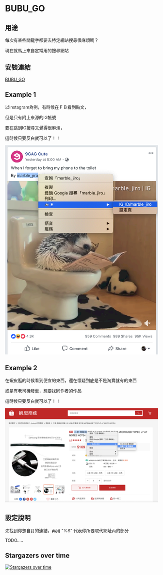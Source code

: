 # BUBU_GO

## 用途
每次有某些關鍵字都要去特定網站搜尋很麻煩嗎？

現在就馬上來自定常用的搜尋網站

## 安裝連結
[BUBU_GO](https://goo.gl/7xE2WM)

## Example 1
以instagram為例，有時候在ＦＢ看到貼文，

但是只有附上來源的IG帳號

要在跳到IG搜尋又覺得很麻煩，

這時候只要反白就可以了！！

![example1](https://github.com/JerryLin0920/chrome_extensions_E/blob/master/readmeImage/image2.png)

## Example 2
在蝦皮逛的時候看到便宜的東西，還在懷疑到底是不是淘寶就有的東西

或是有老司機發車，想要找同作者的作品

這時候只要反白就可以了！！

![example2](https://github.com/JerryLin0920/chrome_extensions_E/blob/master/readmeImage/image4.png)


## 設定說明
先找到你想自訂的連結，再用 "%S" 代表你所要取代網址內的部分

TODO.....

## Stargazers over time
[![Stargazers over time](https://starcharts.herokuapp.com/JerryLin0920/chrome_extensions_E.svg)](https://starcharts.herokuapp.com/JerryLin0920/chrome_extensions_E)
      
